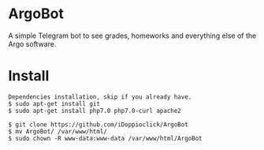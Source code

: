 # ArgoBot
A simple Telegram bot to see grades, homeworks and everything else of the Argo software.

# Install
    
    Dependencies installation, skip if you already have.
    $ sudo apt-get install git
    $ sudo apt-get install php7.0 php7.0-curl apache2
    
    $ git clone https://github.com/iDoppioclick/ArgoBot
    $ mv ArgoBot/ /var/www/html/
    $ sudo chown -R www-data:www-data /var/www/html/ArgoBot

